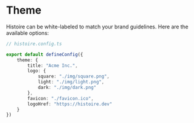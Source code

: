 # Theme

Histoire can be white-labeled to match your brand guidelines. Here are the available options:

```ts
// histoire.config.ts

export default defineConfig({ 
    theme: {
        title: "Acme Inc.",
        logo: {
            square: "./img/square.png",
            light: "./img/light.png",
            dark: "./img/dark.png"
        },
        favicon: "./favicon.ico",
        logoHref: "https://histoire.dev"
    }
})
```
